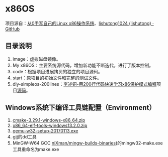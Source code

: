 # x86OS

项目源自：[从0手写自己的Linux x86操作系统](https://study.163.com/course/introduction.htm?courseId=1212765805&_trace_c_p_k2_=1784090a4967409390c5dba860f1d92e)、[lishutong1024 (lishutong) · GitHub](https://github.com/lishutong1024)

## 目录说明

1. image：虚拟磁盘镜像。
2. My x86OS：主要系统源代码，增加新功能不断迭代，进行了版本控制。
3. code：根据项目进展拷贝的独立的项目源码。
4. start：原项目的初始文件和完整的测试文件。
5. diy-simpleos-200lines：[李述铜-用200行代码快速学习x86保护模式编程](https://app7ulykyut1996.pc.xiaoe-tech.com/p/t_pc/course_pc_detail/column/p_63a65325e4b06159f72462ea?product_id=p_63a65325e4b06159f72462ea)项目[源码](https://github.com/lishutong1024/diy-200lines-os)。

## Windows系统下编译工具链配置（Environment）

1. [cmake-3.29.1-windows-x86_64.zip](https://cmake.org/download/)
2. [x86_64-elf-tools-windows13.2.0.zip](https://github.com/lordmilko/i686-elf-tools/releases)
3. [qemu-w32-setup-20170113.exe](https://qemu.weilnetz.de/w64)
4. [git](https://git-scm.com/download/win)的dd工具
5. MinGW-W64 GCC [niXman/mingw-builds-binaries](https://github.com/niXman/mingw-builds-binaries/releases))的mingw32-make.exe工具重命名为make.exe
